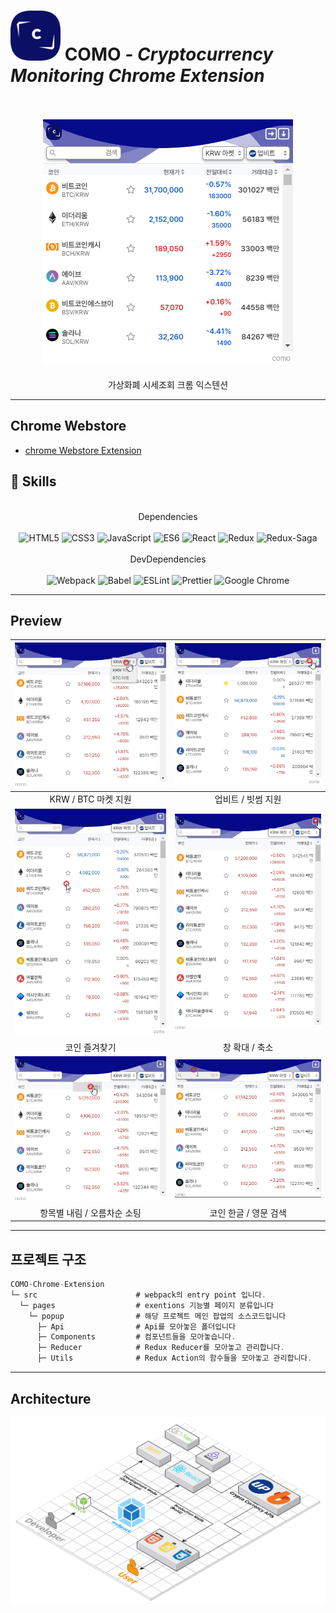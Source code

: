 # <img src="./src/assets/img/defaultcomologo.png"  width="80" height="80"/> **COMO** **_- Cryptocurrency Monitoring Chrome Extension_**

<p align="center">
<br>
<br> 
<img src="./src/assets/img/como_preview.png"/>
<br>
<br>
가상화폐 시세조회 크롬 익스텐션
</p>

---

## Chrome Webstore
- [chrome Webstore Extension]("https://chrome.google.com/webstore/detail/%EC%BD%94%EB%AA%A8como-%EA%B0%80%EC%83%81%ED%99%94%ED%8F%90-%EA%B1%B0%EB%9E%98%EC%86%8C-%EC%8B%9C%EC%84%B8-%EB%AA%A8%EB%8B%88%ED%84%B0%EB%A7%81-%EB%B9%84/camiahnljjgndaficdcpboimdbdphnok")


## :wrench: Skills

<p align="center">
<br>
Dependencies
<br>
<br>  
<img alt="HTML5" src ="https://img.shields.io/badge/HTML5-E34F26.svg?&style=for-the-badge&logo=HTML5&logoColor=white"/>
<img alt="CSS3" src ="https://img.shields.io/badge/CSS3-1572B6.svg?&style=for-the-badge&logo=CSS3&logoColor=white"/>
<img alt="JavaScript" src ="https://img.shields.io/badge/JavaScript-F7DF1E.svg?&style=for-the-badge&logo=JavaScript&logoColor=white"/>
  <img alt="ES6" src ="https://img.shields.io/badge/ES6-F7DF1E.svg?&style=for-the-badge&logo=JavaScript&logoColor=white"/>
<img alt="React" src ="https://img.shields.io/badge/React-61DAFB.svg?&style=for-the-badge&logo=React&logoColor=white"/>
<img alt="Redux" src ="https://img.shields.io/badge/Redux-764ABC.svg?&style=for-the-badge&logo=Redux&logoColor=white"/>
<img alt="Redux-Saga" src ="https://img.shields.io/badge/Redux-Saga-999999.svg?&style=for-the-badge&logo=Redux-Saga&logoColor=white"/>
<br>
<br>  
DevDependencies
<br>
<br>
<img alt="Webpack" src ="https://img.shields.io/badge/Webpack-8DD6F9.svg?&style=for-the-badge&logo=Webpack&logoColor=white"/>
<img alt="Babel" src ="https://img.shields.io/badge/Babel-F9DC3E.svg?&style=for-the-badge&logo=Babel&logoColor=white"/>
<img alt="ESLint" src ="https://img.shields.io/badge/ESLint-4B32C3.svg?&style=for-the-badge&logo=ESLint&logoColor=white"/>
<img alt="Prettier" src ="https://img.shields.io/badge/Prettier-F7B93E.svg?&style=for-the-badge&logo=Prettier&logoColor=white"/>
<img alt="Google Chrome" src ="https://img.shields.io/badge/Google Chrome-4285F4.svg?&style=for-the-badge&logo=Google Chrome&logoColor=white"/>
</p>

---

## Preview

|<img src="./como_gif/COMO_마켓선택.gif"/>|<img src="./como_gif/COMO_거래소.gif"  />|
|:---:|:---:|
|KRW / BTC 마켓 지원|업비트 / 빗썸 지원|
|<img src="./como_gif/COMO_즐겨찾기.gif"/>|<img src="./como_gif/COMO_창확장축소.gif"/>|
|코인 즐겨찾기|창 확대 / 축소|
|<img src="./como_gif/COMO_소팅기능.gif"/>|<img src="./como_gif/COMO_검색기능.gif"/>|
|항목별 내림 / 오름차순 소팅|코인 한글 / 영문 검색|

---

## 프로젝트 구조

```jsx
COMO-Chrome-Extension
└─ src                      # webpack의 entry point 입니다.
  └─ pages                  # exentions 기능별 페이지 분류입니다
    └─ popup                # 해당 프로젝트 메인 팝업의 소스코드입니다
      ├─ Api                # Api를 모아놓은 폴더입니다
      ├─ Components         # 컴포넌트들을 모아놓습니다.
      ├─ Reducer            # Redux Reducer를 모아놓고 관리합니다.
      ├─ Utils              # Redux Action의 함수들을 모아놓고 관리합니다.
```

---

## Architecture

<p align="center">
<img src="./como_gif/Architecture.png"/>
</p >
